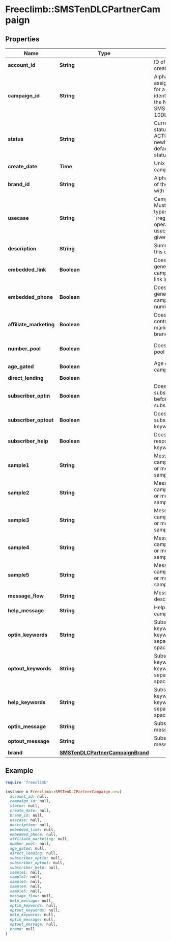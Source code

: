 # Freeclimb::SMSTenDLCPartnerCampaign

## Properties

| Name | Type | Description | Notes |
| ---- | ---- | ----------- | ----- |
| **account_id** | **String** | ID of the account that created this Queue. | [optional] |
| **campaign_id** | **String** | Alphanumeric identifier assigned by the registry for a campaign. This identifier is required by the NetNumber OSR SMS enabling process of 10DLC. |  |
| **status** | **String** | Current campaign status. Possible values: ACTIVE, EXPIRED. A newly created campaign defaults to ACTIVE status.  | [optional] |
| **create_date** | **Time** | Unix timestamp when campaign was created. | [optional] |
| **brand_id** | **String** | Alphanumeric identifier of the brand associated with this campaign. |  |
| **usecase** | **String** | Campaign usecase. Must be of defined valid types. Use &#x60;/registry/enum/usecase&#x60; operation to retrieve usecases available for given brand. |  |
| **description** | **String** | Summary description of this campaign. |  |
| **embedded_link** | **Boolean** | Does message generated by the campaign include URL link in SMS? | [optional][default to false] |
| **embedded_phone** | **Boolean** | Does message generated by the campaign include phone number in SMS? | [optional][default to false] |
| **affiliate_marketing** | **Boolean** | Does message content controlled by affiliate marketing other than the brand? | [optional] |
| **number_pool** | **Boolean** | Does campaign utilize pool of phone nubers? | [optional][default to false] |
| **age_gated** | **Boolean** | Age gated content in campaign. | [optional] |
| **direct_lending** | **Boolean** |  | [optional] |
| **subscriber_optin** | **Boolean** | Does campaign require subscriber to opt-in before SMS is sent to subscriber? | [optional][default to false] |
| **subscriber_optout** | **Boolean** | Does campaign support subscriber opt-out keyword(s)? | [optional][default to false] |
| **subscriber_help** | **Boolean** | Does campaign responds to help keyword(s)? | [optional][default to false] |
| **sample1** | **String** | Message sample. Some campaign tiers require 1 or more message samples. | [optional] |
| **sample2** | **String** | Message sample. Some campaign tiers require 2 or more message samples. | [optional] |
| **sample3** | **String** | Message sample. Some campaign tiers require 3 or more message samples. | [optional] |
| **sample4** | **String** | Message sample. Some campaign tiers require 4 or more message samples. | [optional] |
| **sample5** | **String** | Message sample. Some campaign tiers require 5 or more message samples. | [optional] |
| **message_flow** | **String** | Message flow description. | [optional] |
| **help_message** | **String** | Help message of the campaign. | [optional] |
| **optin_keywords** | **String** | Subscriber opt-in keywords. Multiple keywords are comma separated without space. | [optional] |
| **optout_keywords** | **String** | Subscriber opt-out keywords. Multiple keywords are comma separated without space. | [optional] |
| **help_keywords** | **String** | Subscriber help keywords. Multiple keywords are comma separated without space. | [optional] |
| **optin_message** | **String** | Subscriber opt-in message. | [optional] |
| **optout_message** | **String** | Subscriber opt-out message. | [optional] |
| **brand** | [**SMSTenDLCPartnerCampaignBrand**](SMSTenDLCPartnerCampaignBrand.md) |  | [optional] |

## Example

```ruby
require 'freeclimb'

instance = Freeclimb::SMSTenDLCPartnerCampaign.new(
  account_id: null,
  campaign_id: null,
  status: null,
  create_date: null,
  brand_id: null,
  usecase: null,
  description: null,
  embedded_link: null,
  embedded_phone: null,
  affiliate_marketing: null,
  number_pool: null,
  age_gated: null,
  direct_lending: null,
  subscriber_optin: null,
  subscriber_optout: null,
  subscriber_help: null,
  sample1: null,
  sample2: null,
  sample3: null,
  sample4: null,
  sample5: null,
  message_flow: null,
  help_message: null,
  optin_keywords: null,
  optout_keywords: null,
  help_keywords: null,
  optin_message: null,
  optout_message: null,
  brand: null
)
```

